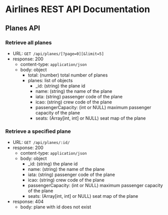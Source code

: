 # Airlines REST API Documentation

## Planes API

### Retrieve all planes

- URL: `GET /api/planes/[?page=0][&limit=5]`
- response: 200
    - content-type: `application/json`
    - body: object
        - total: (number) total number of planes
        - planes: list of objects
            - _id: (string) the plane id
            - name: (string) the name of the plane
            - iata: (string) passenger code of the plane
            - icao: (string) crew code of the plane
            - passengerCapacity: (int or NULL) maximum passenger capacity of the plane 
            - seats: (Array[int, int] or NULL) seat map of the plane


### Retrieve a specified plane

- URL: `GET /api/planes/:id/`
- response: 200
    - content-type: `application/json`
    - body: object
        - _id: (string) the plane id
        - name: (string) the name of the plane
        - iata: (string) passenger code of the plane
        - icao: (string) crew code of the plane
        - passengerCapacity: (int or NULL) maximum passenger capacity of the plane
        - seats: (Array[int, int] or NULL) seat map of the plane
- response: 404
    - body: plane with id does not exist

